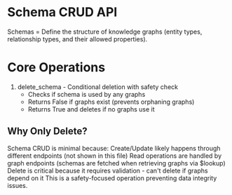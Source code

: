 # Schema CRUD API
Schemas = Define the structure of knowledge graphs (entity types, relationship types, and their allowed properties).

# Core Operations
1. delete_schema - Conditional deletion with safety check
    - Checks if schema is used by any graphs
    - Returns False if graphs exist (prevents orphaning graphs)
    - Returns True and deletes if no graphs use it

## Why Only Delete?
Schema CRUD is minimal because:
Create/Update likely happens through different endpoints (not shown in this file)
Read operations are handled by graph endpoints (schemas are fetched when retrieving graphs via $lookup)
Delete is critical because it requires validation - can't delete if graphs depend on it
This is a safety-focused operation preventing data integrity issues.